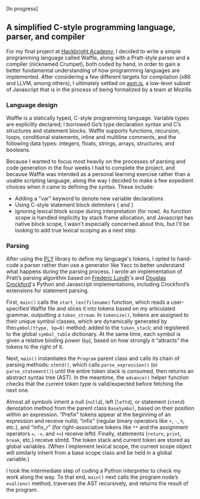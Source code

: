 [In progress]

## A simplified C-style programming language, parser, and compiler
For my final project at [Hackbright Academy](http://www.hackbrightacademy.com), I decided to write a simple programming language called Waffle, along with a Pratt-style parser and a compiler (nicknamed Crumpet), both coded by hand, in order to gain a better fundamental understanding of how programming languages are implemented. After considering a few different targets for compilation (x86 and LLVM, among others), I ultimately settled on [asm.js](http://www.asmjs.org), a low-level subset of Javascript that is in the process of being formalized by a team at Mozilla.

### Language design
Waffle is a statically typed, C-style programming language. Variable types are explicitly declared; I borrowed Go’s type declaration syntax and C’s structures and statement blocks. Waffle supports functions, recursion, loops, conditional statements, inline and multiline comments, and the following data types: integers, floats, strings, arrays, structures, and booleans.   

Because I wanted to focus most heavily on the processes of parsing and code generation in the four weeks I had to complete the project, and because Waffle was intended as a personal learning exercise rather than  a usable scripting language, along the way I decided to make a few expedient choices when it came to defining the syntax. These include:
* Adding a "var" keyword to denote new variable declarations
* Using C-style statement block delimiters { and }
* Ignoring lexical block scope during interpretation (for now). As function scope is handled implicitly by stack frame allocation, and Javascript has native block scope, I wasn't especially concerned about this, but I'll be looking to add true lexical scoping as a next step. 

### Parsing
After using the [PLY](http://www.dabeaz.com/ply/ply.html) library to define my language's tokens, I opted to hand-code a parser rather than use a generator like Yacc to better understand what happens during the parsing process. I wrote an implementation of Pratt’s parsing algorithm based on [Frederic Lundh](http://effbot.org/zone/simple-top-down-parsing.htm)'s and [Douglas Crockford](http://javascript.crockford.com/tdop/tdop.html)'s Python and Javascript implementations, including Crockford’s extensions for statement parsing. 

First, `main()` calls the `start_lex(filename)` function, which reads a user-specified Waffle file and slices it into tokens based on my articulated grammar, outputting a `token_stream`. In `tokenize()`, tokens are assigned to their unique symbol classes, which are dynamically generated by the`symbol(ttype, bp=0)` method; added to the `token_stack`; and registered to the global `symbol_table` dictionary. At the same time, each symbol is given a relative binding power (`bp`), based on how strongly it “attracts” the tokens to the right of it.

Next, `main()` instantiates the `Program` parent class and calls its chain of parsing methods: `stmtd()`, which calls `parse_expression()` (or `parse_statement()`) until the entire token stack is consumed, then returns an abstract syntax tree (AST). In the meantime, the `advance()` helper function checks that the current token type is valid/expected before fetching the next one. 

Almost all symbols inherit a null (`nulld`), left (`leftd`), or statement (`stmtd`) denotation method from the parent class `BaseSymbol`, based on their position within an expression. “Prefix” tokens appear at the beginning of an expression and receive nulld; “infix” (regular binary operators like `+`, `-`, `%`, etc.), and “infix_r” (for right-associative tokens like `**` and the assignment operators `=`, `-=`, and `+=`) receive leftd. Finally, statements (`return`, `print`, `break`, etc.) receive stmtd. The token stack and current token are stored as global variables. (When I implement lexical scope, the current scope object will similarly inherit from a base scope class and be held in a global variable.)

I took the intermediate step of coding a Python interpreter to check my work along the way. To that end, `main()` next calls the program node’s `eval(env)` method, traverses the AST recursively, and returns the result of the program.
